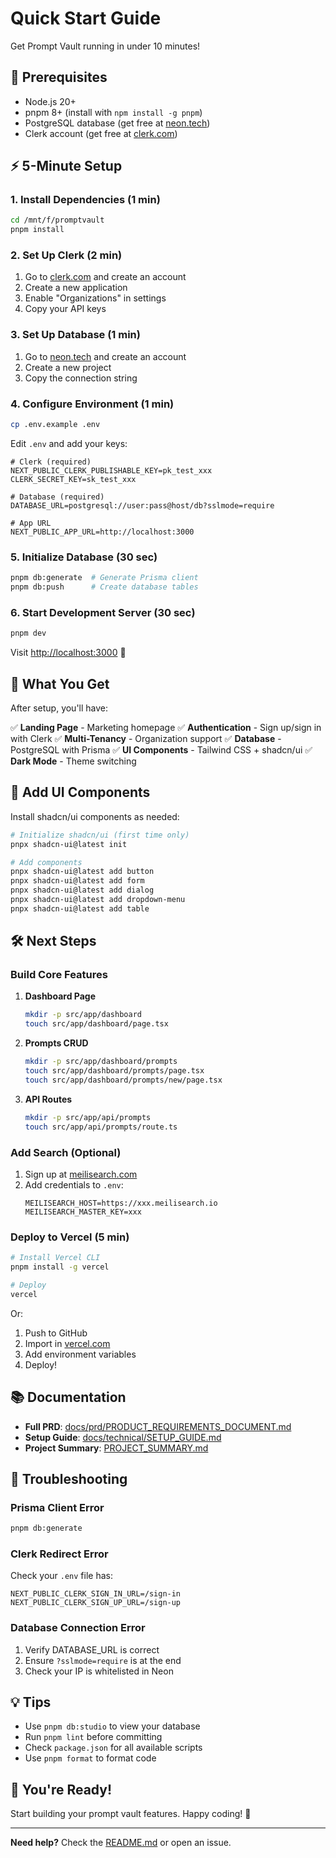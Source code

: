 # Quick Start Guide

Get Prompt Vault running in under 10 minutes!

## 🚀 Prerequisites

- Node.js 20+
- pnpm 8+ (install with `npm install -g pnpm`)
- PostgreSQL database (get free at [neon.tech](https://neon.tech))
- Clerk account (get free at [clerk.com](https://clerk.com))

## ⚡ 5-Minute Setup

### 1. Install Dependencies (1 min)

```bash
cd /mnt/f/promptvault
pnpm install
```

### 2. Set Up Clerk (2 min)

1. Go to [clerk.com](https://clerk.com) and create an account
2. Create a new application
3. Enable "Organizations" in settings
4. Copy your API keys

### 3. Set Up Database (1 min)

1. Go to [neon.tech](https://neon.tech) and create an account
2. Create a new project
3. Copy the connection string

### 4. Configure Environment (1 min)

```bash
cp .env.example .env
```

Edit `.env` and add your keys:

```env
# Clerk (required)
NEXT_PUBLIC_CLERK_PUBLISHABLE_KEY=pk_test_xxx
CLERK_SECRET_KEY=sk_test_xxx

# Database (required)
DATABASE_URL=postgresql://user:pass@host/db?sslmode=require

# App URL
NEXT_PUBLIC_APP_URL=http://localhost:3000
```

### 5. Initialize Database (30 sec)

```bash
pnpm db:generate  # Generate Prisma client
pnpm db:push      # Create database tables
```

### 6. Start Development Server (30 sec)

```bash
pnpm dev
```

Visit [http://localhost:3000](http://localhost:3000) 🎉

## 📱 What You Get

After setup, you'll have:

✅ **Landing Page** - Marketing homepage
✅ **Authentication** - Sign up/sign in with Clerk
✅ **Multi-Tenancy** - Organization support
✅ **Database** - PostgreSQL with Prisma
✅ **UI Components** - Tailwind CSS + shadcn/ui
✅ **Dark Mode** - Theme switching

## 🎨 Add UI Components

Install shadcn/ui components as needed:

```bash
# Initialize shadcn/ui (first time only)
pnpx shadcn-ui@latest init

# Add components
pnpx shadcn-ui@latest add button
pnpx shadcn-ui@latest add form
pnpx shadcn-ui@latest add dialog
pnpx shadcn-ui@latest add dropdown-menu
pnpx shadcn-ui@latest add table
```

## 🛠️ Next Steps

### Build Core Features

1. **Dashboard Page**
   ```bash
   mkdir -p src/app/dashboard
   touch src/app/dashboard/page.tsx
   ```

2. **Prompts CRUD**
   ```bash
   mkdir -p src/app/dashboard/prompts
   touch src/app/dashboard/prompts/page.tsx
   touch src/app/dashboard/prompts/new/page.tsx
   ```

3. **API Routes**
   ```bash
   mkdir -p src/app/api/prompts
   touch src/app/api/prompts/route.ts
   ```

### Add Search (Optional)

1. Sign up at [meilisearch.com](https://www.meilisearch.com/cloud)
2. Add credentials to `.env`:
   ```env
   MEILISEARCH_HOST=https://xxx.meilisearch.io
   MEILISEARCH_MASTER_KEY=xxx
   ```

### Deploy to Vercel (5 min)

```bash
# Install Vercel CLI
pnpm install -g vercel

# Deploy
vercel
```

Or:
1. Push to GitHub
2. Import in [vercel.com](https://vercel.com)
3. Add environment variables
4. Deploy!

## 📚 Documentation

- **Full PRD**: [docs/prd/PRODUCT_REQUIREMENTS_DOCUMENT.md](docs/prd/PRODUCT_REQUIREMENTS_DOCUMENT.md)
- **Setup Guide**: [docs/technical/SETUP_GUIDE.md](docs/technical/SETUP_GUIDE.md)
- **Project Summary**: [PROJECT_SUMMARY.md](PROJECT_SUMMARY.md)

## 🐛 Troubleshooting

### Prisma Client Error

```bash
pnpm db:generate
```

### Clerk Redirect Error

Check your `.env` file has:
```env
NEXT_PUBLIC_CLERK_SIGN_IN_URL=/sign-in
NEXT_PUBLIC_CLERK_SIGN_UP_URL=/sign-up
```

### Database Connection Error

1. Verify DATABASE_URL is correct
2. Ensure `?sslmode=require` is at the end
3. Check your IP is whitelisted in Neon

## 💡 Tips

- Use `pnpm db:studio` to view your database
- Run `pnpm lint` before committing
- Check `package.json` for all available scripts
- Use `pnpm format` to format code

## 🎉 You're Ready!

Start building your prompt vault features. Happy coding! 🚀

---

**Need help?** Check the [README.md](README.md) or open an issue.
